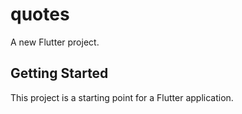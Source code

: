 # quotes

A new Flutter project.

## Getting Started

This project is a starting point for a Flutter application.


